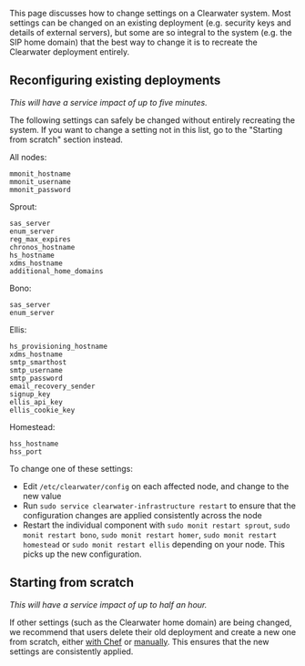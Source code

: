 This page discusses how to change settings on a Clearwater system. Most settings can be changed on an existing deployment (e.g. security keys and details of external servers), but some are so integral to the system (e.g. the SIP home domain) that the best way to change it is to recreate the Clearwater deployment entirely.

## Reconfiguring existing deployments

*This will have a service impact of up to five minutes.*

The following settings can safely be changed without entirely recreating the system. If you want to change a setting not in this list, go to the "Starting from scratch" section instead.

All nodes:
```
mmonit_hostname
mmonit_username
mmonit_password
```

Sprout:
```
sas_server
enum_server
reg_max_expires
chronos_hostname
hs_hostname
xdms_hostname
additional_home_domains
```

Bono:
```
sas_server
enum_server
```

Ellis:
```
hs_provisioning_hostname
xdms_hostname
smtp_smarthost
smtp_username
smtp_password
email_recovery_sender
signup_key
ellis_api_key
ellis_cookie_key
```

Homestead:
```
hss_hostname
hss_port
```

To change one of these settings:
* Edit `/etc/clearwater/config` on each affected node, and change to the new value
* Run `sudo service clearwater-infrastructure restart` to ensure that the configuration changes are applied consistently across the node
* Restart the individual component with `sudo monit restart sprout`, `sudo monit restart bono`, `sudo monit restart homer`, `sudo monit restart homestead` or `sudo monit restart ellis` depending on your node. This picks up the new configuration.

## Starting from scratch

*This will have a service impact of up to half an hour.*

If other settings (such as the Clearwater home domain) are being changed, we recommend that users delete their old deployment and create a new one from scratch, either [with Chef](https://github.com/Metaswitch/clearwater-docs/wiki/Creating%20a%20deployment%20with%20Chef) or [manually](https://github.com/Metaswitch/clearwater-docs/wiki/Manual%20Install). This ensures that the new settings are consistently applied.
